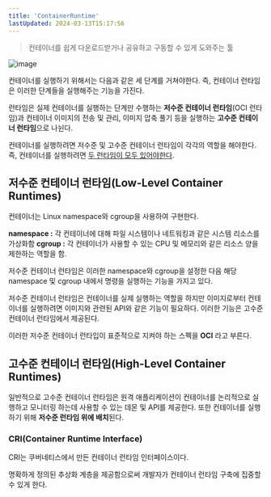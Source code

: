```yaml
---
title: 'ContainerRuntime'
lastUpdated: 2024-03-13T15:17:56
---
```


> 컨테이너를 쉽게 다운로드받거나 공유하고 구동할 수 있게 도와주는 툴

![image](https://user-images.githubusercontent.com/81006587/201902133-348e4256-8d6a-494c-9c0d-5057e591275b.png)

컨테이너를 실행하기 위해서는 다음과 같은 세 단계를 거쳐야한다. 즉, 컨테이너 런타임은 이러한 단계들을 실행해주는 기능을 가진다.

런타임은 실제 컨테이너를 실행하는 단계만 수행하는 **저수준 컨테이너 런타임**(OCI 런타임)과 컨테이너 이미지의 전송 및 관리, 이미지 압축 풀기 등을 실행하는 **고수준 컨테이너 런타임**으로 나뉜다.

컨테이너를 실행하려면 저수준 및 고수준 컨테이너 런타임이 각각의 역할을 해야한다. 즉, 컨테이너를 실행하려면 <u>두 런타임이 모두 있어야한다</u>.

## 저수준 컨테이너 런타임(Low-Level Container Runtimes)

컨테이너는 Linux namespace와 cgroup을 사용하여 구현한다. 

**namespace :** 각 컨테이너에 대해 파일 시스템이나 네트워킹과 같은 시스템 리소스를 가상화함
**cgroup :** 각 컨테이너가 사용할 수 있는 CPU 및 메모리와 같은 리소스 양을 제한하는 역할을 함.

저수준 컨테이너 런타임은 이러한 namespace와 cgroup을 설정한 다음 해당 namespace 및 cgroup 내에서 명령을 실행하는 기능을 가지고 있다.

저수준 컨테이너 런타임은 컨테이너를 실제 실행하는 역할을 하지만 이미지로부터 컨테이너를 실행하려면 이미지와 관련된 API와 같은 기능이 필요하다. 이러한 기능은 고수준 컨테이너 런타임에서 제공된다.

이러한 저수준 컨테이너 런타입이 표준적으로 지켜야 하는 스펙을 **OCI** 라고 부른다.

## 고수준 컨테이너 런타임(High-Level Container Runtimes)

일반적으로 고수준 컨테이너 런타임은 원격 애플리케이션이 컨테이너를 논리적으로 실행하고 모니터링 하는데 사용할 수 있는 데몬 및 API를 제공한다. 또한 컨테이너를 실행하기 위해 **저수준 런타임 위에 배치**된다.

### **CRI(Container Runtime Interface)**

CRI는 쿠버네티스에서 만든 컨테이너 런타임 인터페이스이다.

명확하게 정의된 추상화 계층을 제공함으로써 개발자가 컨테이너 런타임 구축에 집중할 수 있게 한다.






